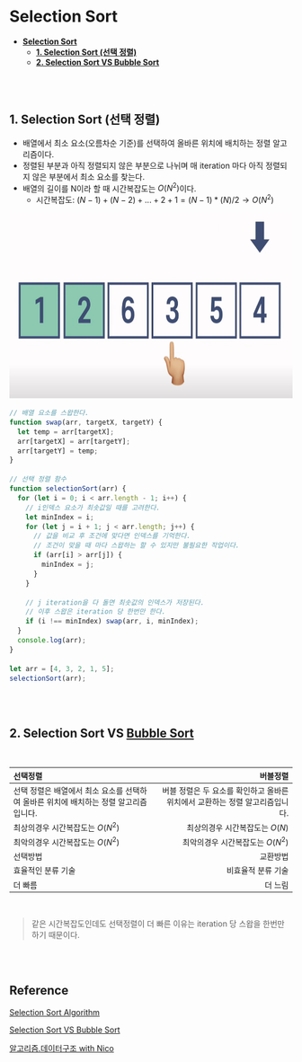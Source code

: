 # **Selection Sort**
- [**Selection Sort**](#selection-sort)
  - [**1. Selection Sort (선택 정렬)**](#1-selection-sort-선택-정렬)
  - [**2. Selection Sort VS Bubble Sort**](#2-selection-sort-vs-bubble-sort)

<br /><br />

## **1. Selection Sort (선택 정렬)**
- 배열에서 최소 요소(오름차순 기준)를 선택하여 올바른 위치에 배치하는 정렬 알고리즘이다.
- 정렬된 부분과 아직 정렬되지 않은 부분으로 나뉘며 매 iteration 마다 아직 정렬되지 않은 부분에서 최소 요소를 찾는다.
- 배열의 길이를 N이라 할 때 시간복잡도는 $O(N^2)$이다.
    - 시간복잡도: $(N-1)+(N-2)+...+2+1=(N-1)*(N)/2\rightarrow O(N^2)$
<img src="..\image\algorithm\selection-sort\selection-sort.png" width="600" height="330">

```javascript
// 배열 요소를 스왑한다.
function swap(arr, targetX, targetY) {
  let temp = arr[targetX];
  arr[targetX] = arr[targetY];
  arr[targetY] = temp;
}

// 선택 정렬 함수
function selectionSort(arr) {
  for (let i = 0; i < arr.length - 1; i++) {
    // i인덱스 요소가 최솟값일 때를 고려한다.
    let minIndex = i;
    for (let j = i + 1; j < arr.length; j++) {
      // 값을 비교 후 조건에 맞다면 인덱스를 기억한다.
      // 조건이 맞을 때 마다 스왑하는 할 수 있지만 불필요한 작업이다.
      if (arr[i] > arr[j]) {
        minIndex = j;
      }
    }

    // j iteration을 다 돌면 최솟값의 인덱스가 저장된다.
    // 이후 스왑은 iteration 당 한번만 한다.
    if (i !== minIndex) swap(arr, i, minIndex);
  }
  console.log(arr);
}

let arr = [4, 3, 2, 1, 5];
selectionSort(arr);
```
<br /><br />

## **2. Selection Sort VS [Bubble Sort](https://github.com/swywssaid/TIL/blob/main/algorithm/bubble-sort.md#bubble-sort)**
<br />

| 선택정렬                                                                              |                                                                     버블정렬 |
| :------------------------------------------------------------------------------------ | ---------------------------------------------------------------------------: |
| 선택 정렬은 배열에서 최소 요소를 선택하여 올바른 위치에 배치하는 정렬 알고리즘입니다. | 버블 정렬은 두 요소를 확인하고 올바른 위치에서 교환하는 정렬 알고리즘입니다. |
| 최상의경우 시간복잡도는 $O(N^2)$                                                      |                                               최상의경우 시간복잡도는 $O(N)$ |
| 최악의경우 시간복잡도는 $O(N^2)$                                                      |                                             최악의경우 시간복잡도는 $O(N^2)$ |
| 선택방법                                                                              |                                                                     교환방법 |
| 효율적인 분류 기술                                                                    |                                                           비효율적 분류 기술 |
| 더 빠름                                                                               |                                                                      더 느림 |

<br />

>같은 시간복잡도인데도 선택정렬이 더 빠른 이유는 iteration 당 스왑을 한번만 하기 때문이다.
  
<br /><br />

## **Reference**<!-- omit in toc -->  
[Selection Sort Algorithm](https://www.geeksforgeeks.org/selection-sort/?ref=gcse)

[Selection Sort VS Bubble Sort](https://www.geeksforgeeks.org/selection-sort-vs-bubble-sort/?ref=gcse)

[알고리즘.데이터구조 with Nico](https://www.youtube.com/watch?v=NFETSCJON2M&list=PL7jH19IHhOLMdHvl3KBfFI70r9P0lkJwL&index=2) 